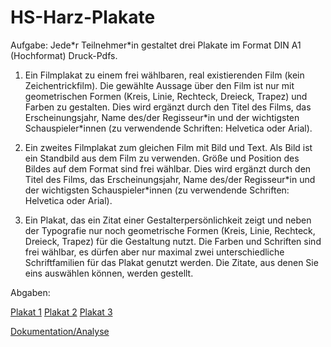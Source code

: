 # HS-Harz-Plakate

Aufgabe:
Jede\*r Teilnehmer\*in gestaltet drei Plakate im Format DIN A1 (Hochformat) Druck-Pdfs.

1. Ein Filmplakat zu einem frei wählbaren, real existierenden Film (kein Zeichentrickfilm).
Die gewählte Aussage über den Film ist nur mit geometrischen Formen (Kreis, Linie, Rechteck, Dreieck, Trapez) und Farben zu gestalten.
Dies wird ergänzt durch den Titel des Films, das Erscheinungsjahr, Name des/der Regisseur\*in und der wichtigsten Schauspieler\*innen (zu verwendende Schriften: Helvetica oder Arial).

2. Ein zweites Filmplakat zum gleichen Film mit Bild und Text.
Als Bild ist ein Standbild aus dem Film zu verwenden.
Größe und Position des Bildes auf dem Format sind frei wählbar.
Dies wird ergänzt durch den Titel des Films, das Erscheinungsjahr, Name des/der Regisseur\*in und der wichtigsten Schauspieler\*innen (zu verwendende Schriften: Helvetica oder Arial).

3. Ein Plakat, das ein Zitat einer Gestalterpersönlichkeit zeigt und neben der Typografie nur noch geometrische Formen (Kreis, Linie, Rechteck, Dreieck, Trapez) für die Gestaltung nutzt. Die Farben und Schriften sind frei wählbar, es dürfen aber nur maximal zwei unterschiedliche Schriftfamilien für das Plakat genutzt werden.
Die Zitate, aus denen Sie eins auswählen können, werden gestellt.

Abgaben:

<a href="https://jgrnrt.github.io/HS-Harz-Plakate/plakat1.pdf" target="_blank">Plakat 1</a>
<a href="https://jgrnrt.github.io/HS-Harz-Plakate/plakat2.pdf" target="_blank">Plakat 2</a>
<a href="https://jgrnrt.github.io/HS-Harz-Plakate/plakat3.pdf" target="_blank">Plakat 3</a>

<a href="https://jgrnrt.github.io/HS-Harz-Plakate/analyse.pdf" target="_blank">Dokumentation/Analyse</a>



